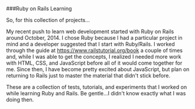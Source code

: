 ###Ruby on Rails Learning

So, for this collection of projects...

 My recent push to learn web development started with Ruby on Rails around October, 2014. I chose Ruby because I had a particular project in mind and a developer suggested that I start with Ruby/Rails. I worked through the guide at https://www.railstutorial.org/book a couple of times and, while I was able to get the concepts, I realized I needed more work with HTML, CSS, and JavaScript before all of it would come together for me.  Since then, I have become pretty excited about JavaScript, but plan on returning to Rails just to master the material that didn't stick before.
 
 These are a collection of tests, tutorials, and experiments that I worked on while learning Ruby and Rails. Be gentle...I didn't know exactly what I was doing then.   